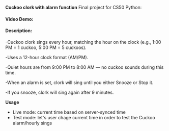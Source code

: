  **Cuckoo clork with alarm function**
Final project for CS50 Python:

#### Video Demo:  <URL HERE> 


#### Description:

-Cuckoo clork sings every hour, matching the hour on the clock (e.g., 1:00 PM = 1 cuckoo, 5:00 PM = 5 cuckoos).

-Uses a 12-hour clock format (AM/PM).

-Quiet hours are from 9:00 PM to 8:00 AM — no cuckoo sounds during this time.

-When an alarm is set, clork will sing until you either Snooze or Stop it.

-If you snooze, clork will sing again after 9 minutes.

**Usage**
- Live mode: current time based on server-synced time
- Test mode: let's user chage current time in order to test the Cuckoo alarm/hourly sings

  
